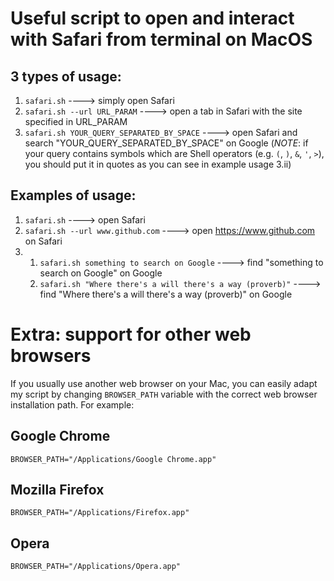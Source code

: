 # Useful script to open and interact with Safari from terminal on MacOS
## 3 types of usage: 
1. `safari.sh` ----> simply open Safari
2. `safari.sh --url URL_PARAM` ----> open a tab in Safari with the site specified in URL_PARAM
3. `safari.sh YOUR_QUERY_SEPARATED_BY_SPACE`  ----> open Safari and search "YOUR_QUERY_SEPARATED_BY_SPACE" on Google (*NOTE*: if your query contains symbols which are Shell operators (e.g. `(`, `)`, `&`, `'`, `>`), you should put it in quotes as you can see in example usage 3.ii)

## Examples of usage:
1. `safari.sh`  ----> open Safari
2. `safari.sh --url www.github.com`  ----> open https://www.github.com on Safari
3. 
    1. `safari.sh something to search on Google` ----> find "something to search on Google" on Google 
    2. `safari.sh "Where there's a will there's a way (proverb)"` ----> find "Where there's a will there's a way (proverb)" on Google 

# Extra: support for other web browsers
If you usually use another web browser on your Mac, you can easily adapt my script by changing `BROWSER_PATH` variable with the correct web browser installation path. For example:

## Google Chrome
`BROWSER_PATH="/Applications/Google Chrome.app"`

## Mozilla Firefox
`BROWSER_PATH="/Applications/Firefox.app"`

## Opera
`BROWSER_PATH="/Applications/Opera.app"`